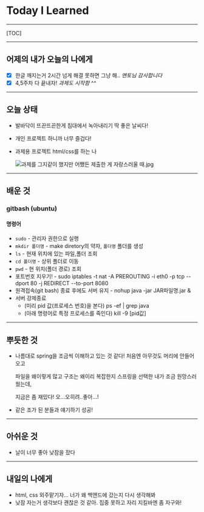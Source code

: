 <h1>Today I Learned</h1>

----------

[TOC]

-------------------------

## 어제의 내가 오늘의 나에게

- [x] 한글 깨지는거 2시간 넘게 해결 못하면 그냥 해.. *멘토님 감사합니다*
- [x] 4,5주차 다 끝내자! *과제도 시작함 ^^*

---------------------------------

## 오늘 상태

  - 발바닥이 뜨끈뜨끈한게 침대에서 녹아내리기 딱 좋은 날씨다! 

  - 개인 프로젝트 하니까 너무 즐겁다! 

  - 과제용 프로젝트 html/css를 하는 나

    ![과제를 그지같이 했지만 어쨌든 제출한 게 자랑스러울 때.jpg](https://img1.daumcdn.net/thumb/R800x0/?scode=mtistory2&fname=https%3A%2F%2Ft1.daumcdn.net%2Fcfile%2Ftistory%2F99619C485A7DB9D810)

--------------------------------

## 배운 것

### gitbash (ubuntu) ###

#### 명령어

- ` sudo ` - 관리자 권한으로 실행
- ` mkdir 폴더명 ` - make diretory의 약자, ` 폴더명 ` 폴더를 생성
- ` ls ` - 현재 위치에 있는 파일,폴더 조회
- ` cd 폴더명 ` - 상위 폴더로 이동
- ` pwd ` - 현 위치(폴더 경로) 조회
- 포트번호 지우기! - sudo iptables -t nat -A PREROUTING -i eth0 -p tcp --dport 80 -j REDIRECT --to-port 8080
- 원격접속(git bash) 종료 후에도 서버 유지 - nohup java -jar JAR파일명.jar &
- 서버 강제종료 
  - \(미리 pid 값(프로세스 번호)을 본다) ps -ef | grep java
  - (아래 명령어로 특정 프로세스를 죽인다) kill -9 [pid값]

--------------------

## 뿌듯한 것 ##

  - 나름대로 spring을 조금씩 이해하고 있는 것 같다! 처음엔 아무것도 머리에 안들어오고

    파일을 왜이렇게 많고 구조는 왜이리 복잡한지 스프링을 선택한 내가 조금 원망스러웠는데,

    지금은 좀 재밌다! 오...오히려..좋아...!

- 같은 조가 된 분들과 얘기하기 성공! 

-------------------------------------

## 아쉬운 것 ##

  - 날이 너무 좋아 낮잠을 잤다

-----------------------------------------

## 내일의 나에게 ##

  - html, css 외주맡기자... 너가 왜 백앤드에 갔는지 다시 생각해봐
  - 낮잠 자는거 생각보다 괜찮은 것 같아. 집중 못하고 자리 지킬바엔 좀 자구와!

